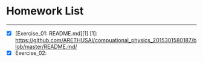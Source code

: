 # Homework List
******
- [x]  [Exercise_01: README.md][1]
       [1]: https://github.com/ARETHUSAl/compuational_physics_2015301580187/blob/master/README.md/
- [x] Exercise_02: 
